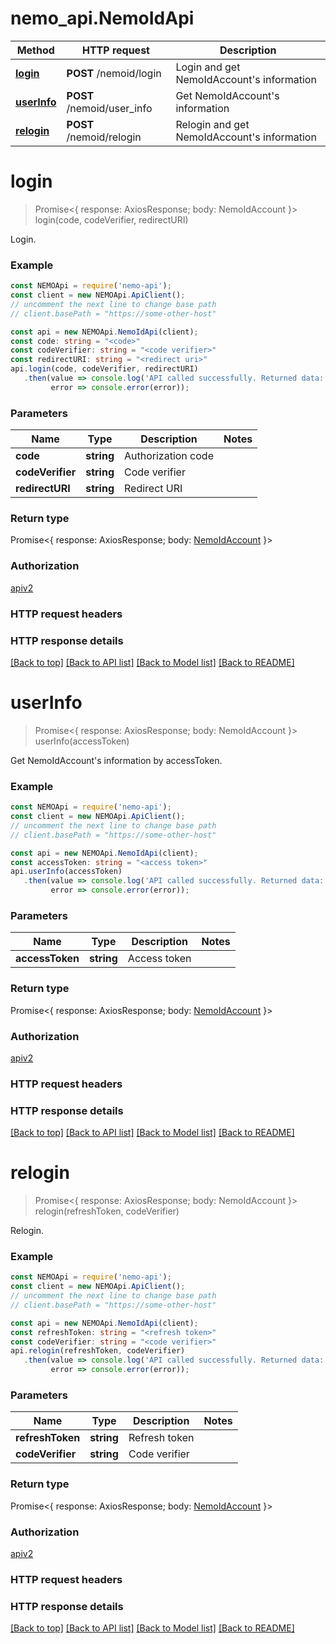 # nemo_api.NemoIdApi

Method | HTTP request | Description
------------- | ------------- | -------------
[**login**](NemoIdApi.md#login) | **POST** /nemoid/login | Login and get NemoIdAccount's information
[**userInfo**](NemoIdApi.md#userInfo) | **POST** /nemoid/user_info | Get NemoIdAccount's information
[**relogin**](NemoIdApi.md#relogin) | **POST** /nemoid/relogin | Relogin and get NemoIdAccount's information

# **login**
> Promise<{ response: AxiosResponse; body: NemoIdAccount }> login(code, codeVerifier, redirectURI)

Login.

### Example

```typescript
const NEMOApi = require('nemo-api');
const client = new NEMOApi.ApiClient();
// uncomment the next line to change base path
// client.basePath = "https://some-other-host"

const api = new NEMOApi.NemoIdApi(client);
const code: string = "<code>"
const codeVerifier: string = "<code verifier>"
const redirectURI: string = "<redirect uri>"
api.login(code, codeVerifier, redirectURI)
   .then(value => console.log('API called successfully. Returned data: ', value.body),
         error => console.error(error));
```

### Parameters

Name | Type | Description  | Notes
------------- | ------------- | ------------- | -------------
 **code** | **string**| Authorization code | 
 **codeVerifier** | **string**| Code verifier | 
 **redirectURI** | **string**| Redirect URI | 

### Return type

Promise<{ response: AxiosResponse; body: [NemoIdAccount](NemoIdAccount.md) }>

### Authorization

[apiv2](./README.md#apiv2)

### HTTP request headers

### HTTP response details

[[Back to top]](#) [[Back to API list]](./README.md#documentation-for-api-endpoints) [[Back to Model list]](./README.md#documentation-for-models) [[Back to README]](./README.md)

# **userInfo**
> Promise<{ response: AxiosResponse; body: NemoIdAccount }> userInfo(accessToken)

Get NemoIdAccount's information by accessToken.

### Example

```typescript
const NEMOApi = require('nemo-api');
const client = new NEMOApi.ApiClient();
// uncomment the next line to change base path
// client.basePath = "https://some-other-host"

const api = new NEMOApi.NemoIdApi(client);
const accessToken: string = "<access token>"
api.userInfo(accessToken)
   .then(value => console.log('API called successfully. Returned data: ', value.body),
         error => console.error(error));
```

### Parameters

Name | Type | Description  | Notes
------------- | ------------- | ------------- | -------------
 **accessToken** | **string**| Access token | 

### Return type

Promise<{ response: AxiosResponse; body: [NemoIdAccount](NemoIdAccount.md) }>

### Authorization

[apiv2](./README.md#apiv2)

### HTTP request headers

### HTTP response details

[[Back to top]](#) [[Back to API list]](./README.md#documentation-for-api-endpoints) [[Back to Model list]](./README.md#documentation-for-models) [[Back to README]](./README.md)

# **relogin**
> Promise<{ response: AxiosResponse; body: NemoIdAccount }> relogin(refreshToken, codeVerifier)

Relogin.

### Example

```typescript
const NEMOApi = require('nemo-api');
const client = new NEMOApi.ApiClient();
// uncomment the next line to change base path
// client.basePath = "https://some-other-host"

const api = new NEMOApi.NemoIdApi(client);
const refreshToken: string = "<refresh token>"
const codeVerifier: string = "<code verifier>"
api.relogin(refreshToken, codeVerifier)
   .then(value => console.log('API called successfully. Returned data: ', value.body),
         error => console.error(error));
```

### Parameters

Name | Type | Description  | Notes
------------- | ------------- | ------------- | -------------
 **refreshToken** | **string**| Refresh token | 
 **codeVerifier** | **string**| Code verifier | 

### Return type

Promise<{ response: AxiosResponse; body: [NemoIdAccount](NemoIdAccount.md) }>

### Authorization

[apiv2](./README.md#apiv2)

### HTTP request headers

### HTTP response details

[[Back to top]](#) [[Back to API list]](./README.md#documentation-for-api-endpoints) [[Back to Model list]](./README.md#documentation-for-models) [[Back to README]](./README.md)

